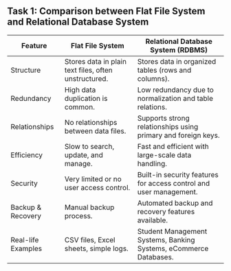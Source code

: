 ## Task 1: Comparison between Flat File System and Relational Database System

| Feature               | Flat File System                                        | Relational Database System (RDBMS)                                  |
|-----------------------|--------------------------------------------------------|---------------------------------------------------------------------|
| Structure             | Stores data in plain text files, often unstructured.   | Stores data in organized tables (rows and columns).                 |
| Redundancy            | High data duplication is common.                       | Low redundancy due to normalization and table relations.            |
| Relationships         | No relationships between data files.                   | Supports strong relationships using primary and foreign keys.       |
| Efficiency            | Slow to search, update, and manage.                    | Fast and efficient with large-scale data handling.                  |
| Security              | Very limited or no user access control.                | Built-in security features for access control and user management.  |
| Backup & Recovery     | Manual backup process.                                 | Automated backup and recovery features available.                   |
| Real-life Examples    | CSV files, Excel sheets, simple logs.                  | Student Management Systems, Banking Systems, eCommerce Databases.   |
